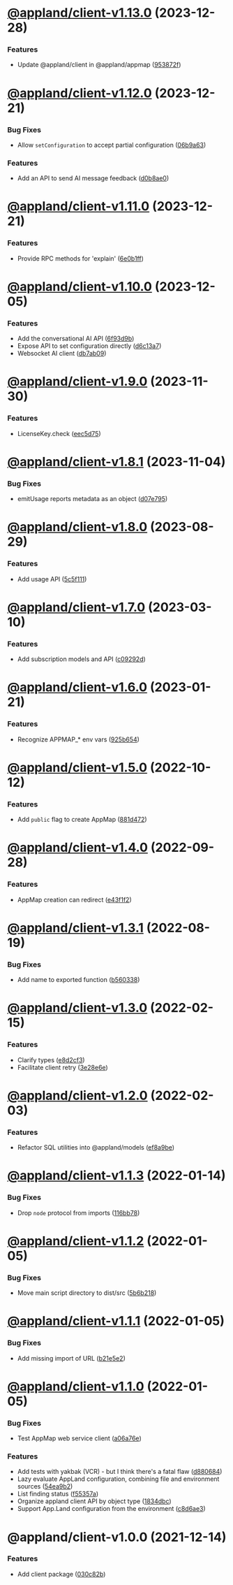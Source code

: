 # [@appland/client-v1.13.0](https://github.com/getappmap/appmap-js/compare/@appland/client-v1.12.0...@appland/client-v1.13.0) (2023-12-28)


### Features

* Update @appland/client in @appland/appmap ([953872f](https://github.com/getappmap/appmap-js/commit/953872f398b856348a5897929a08f0e695a5ec81))

# [@appland/client-v1.12.0](https://github.com/getappmap/appmap-js/compare/@appland/client-v1.11.0...@appland/client-v1.12.0) (2023-12-21)


### Bug Fixes

* Allow `setConfiguration` to accept partial configuration ([06b9a63](https://github.com/getappmap/appmap-js/commit/06b9a63700515eebde54a410452d9e83ba7b8ce0))


### Features

* Add an API to send AI message feedback ([d0b8ae0](https://github.com/getappmap/appmap-js/commit/d0b8ae02953f8d03754c00f2fd3bf27ebc226557))

# [@appland/client-v1.11.0](https://github.com/getappmap/appmap-js/compare/@appland/client-v1.10.0...@appland/client-v1.11.0) (2023-12-21)


### Features

* Provide RPC methods for 'explain' ([6e0b1ff](https://github.com/getappmap/appmap-js/commit/6e0b1ff6fab447f0c3b34eceeddf513dba428087))

# [@appland/client-v1.10.0](https://github.com/getappmap/appmap-js/compare/@appland/client-v1.9.0...@appland/client-v1.10.0) (2023-12-05)


### Features

* Add the conversational AI API ([6f93d9b](https://github.com/getappmap/appmap-js/commit/6f93d9bb3f3a5feb8103c4132bc393c7f8983bf7))
* Expose API to set configuration directly ([d6c13a7](https://github.com/getappmap/appmap-js/commit/d6c13a774a691629b5cfdf1908ff9eee5130f65d))
* Websocket AI client ([db7ab09](https://github.com/getappmap/appmap-js/commit/db7ab097eeb4c1859f0c31610e018d49f764c930))

# [@appland/client-v1.9.0](https://github.com/getappmap/appmap-js/compare/@appland/client-v1.8.1...@appland/client-v1.9.0) (2023-11-30)


### Features

* LicenseKey.check ([eec5d75](https://github.com/getappmap/appmap-js/commit/eec5d754730339062c74bb0bef33e8519deeb35c))

# [@appland/client-v1.8.1](https://github.com/getappmap/appmap-js/compare/@appland/client-v1.8.0...@appland/client-v1.8.1) (2023-11-04)


### Bug Fixes

* emitUsage reports metadata as an object ([d07e795](https://github.com/getappmap/appmap-js/commit/d07e795ccb084024d4abe1e724c3147c46f2b7e1))

# [@appland/client-v1.8.0](https://github.com/getappmap/appmap-js/compare/@appland/client-v1.7.0...@appland/client-v1.8.0) (2023-08-29)


### Features

* Add usage API ([5c5f111](https://github.com/getappmap/appmap-js/commit/5c5f1114fff36a01e67f629ed0dbb1617b4b5140))

# [@appland/client-v1.7.0](https://github.com/getappmap/appmap-js/compare/@appland/client-v1.6.0...@appland/client-v1.7.0) (2023-03-10)


### Features

* Add subscription models and API ([c09292d](https://github.com/getappmap/appmap-js/commit/c09292d6c1370986fd6a3e4f619f9fa6299cb842))

# [@appland/client-v1.6.0](https://github.com/getappmap/appmap-js/compare/@appland/client-v1.5.0...@appland/client-v1.6.0) (2023-01-21)


### Features

* Recognize APPMAP_* env vars ([925b654](https://github.com/getappmap/appmap-js/commit/925b654ab9e4d54422037ac2f353efb933bc8bc0))

# [@appland/client-v1.5.0](https://github.com/getappmap/appmap-js/compare/@appland/client-v1.4.0...@appland/client-v1.5.0) (2022-10-12)


### Features

* Add `public` flag to create AppMap ([881d472](https://github.com/getappmap/appmap-js/commit/881d472d11f077f057745ef8ffaf9566370c1858))

# [@appland/client-v1.4.0](https://github.com/getappmap/appmap-js/compare/@appland/client-v1.3.1...@appland/client-v1.4.0) (2022-09-28)


### Features

* AppMap creation can redirect ([e43f1f2](https://github.com/getappmap/appmap-js/commit/e43f1f219309c2b5a55529254cdeaba3aff68637))

# [@appland/client-v1.3.1](https://github.com/getappmap/appmap-js/compare/@appland/client-v1.3.0...@appland/client-v1.3.1) (2022-08-19)

### Bug Fixes

- Add name to exported function
  ([b560338](https://github.com/getappmap/appmap-js/commit/b5603388dcbf30dc8d465d6a296bdf9882fbd524))

# [@appland/client-v1.3.0](https://github.com/getappmap/appmap-js/compare/@appland/client-v1.2.0...@appland/client-v1.3.0) (2022-02-15)

### Features

- Clarify types
  ([e8d2cf3](https://github.com/getappmap/appmap-js/commit/e8d2cf37018796544de67bf66257993901c5dafa))
- Facilitate client retry
  ([3e28e6e](https://github.com/getappmap/appmap-js/commit/3e28e6ee83f630fb8500730b0dfd36e4ca8e1087))

# [@appland/client-v1.2.0](https://github.com/getappmap/appmap-js/compare/@appland/client-v1.1.3...@appland/client-v1.2.0) (2022-02-03)

### Features

- Refactor SQL utilities into @appland/models
  ([ef8a9be](https://github.com/getappmap/appmap-js/commit/ef8a9bebb08f08959272af24f8a8069514107681))

# [@appland/client-v1.1.3](https://github.com/getappmap/appmap-js/compare/@appland/client-v1.1.2...@appland/client-v1.1.3) (2022-01-14)

### Bug Fixes

- Drop `node` protocol from imports
  ([116bb78](https://github.com/getappmap/appmap-js/commit/116bb7845a811703af639a1d5d0b6c6d0a336284))

# [@appland/client-v1.1.2](https://github.com/getappmap/appmap-js/compare/@appland/client-v1.1.1...@appland/client-v1.1.2) (2022-01-05)

### Bug Fixes

- Move main script directory to dist/src
  ([5b6b218](https://github.com/getappmap/appmap-js/commit/5b6b21855a65e332af66b824d48787a4fe715df0))

# [@appland/client-v1.1.1](https://github.com/getappmap/appmap-js/compare/@appland/client-v1.1.0...@appland/client-v1.1.1) (2022-01-05)

### Bug Fixes

- Add missing import of URL
  ([b21e5e2](https://github.com/getappmap/appmap-js/commit/b21e5e280977db5ca7ae585696564669443e120e))

# [@appland/client-v1.1.0](https://github.com/getappmap/appmap-js/compare/@appland/client-v1.0.0...@appland/client-v1.1.0) (2022-01-05)

### Bug Fixes

- Test AppMap web service client
  ([a06a76e](https://github.com/getappmap/appmap-js/commit/a06a76ec4cc9bba84a3f5f5c2201438b443811a3))

### Features

- Add tests with yakbak (VCR) - but I think there's a fatal flaw
  ([d880684](https://github.com/getappmap/appmap-js/commit/d88068413160d98bf50ad433ec4f86b990806487))
- Lazy evaluate AppLand configuration, combining file and environment sources
  ([54ea9b2](https://github.com/getappmap/appmap-js/commit/54ea9b28ba2bf8c6ef30720fdf864a3fa7463f2f))
- List finding status
  ([f55357a](https://github.com/getappmap/appmap-js/commit/f55357a70f1b45e4443c171568c2a65fd77cd9c3))
- Organize appland client API by object type
  ([1834dbc](https://github.com/getappmap/appmap-js/commit/1834dbc0c4743400a71f7fb6a76890dc209b677f))
- Support App.Land configuration from the environment
  ([c8d6ae3](https://github.com/getappmap/appmap-js/commit/c8d6ae3c009f14eb7a354416629e1bc4727f266d))

# @appland/client-v1.0.0 (2021-12-14)

### Features

- Add client package
  ([030c82b](https://github.com/getappmap/appmap-js/commit/030c82b2b8aca22dc7c320a4e6ac430e5674fa3c))
